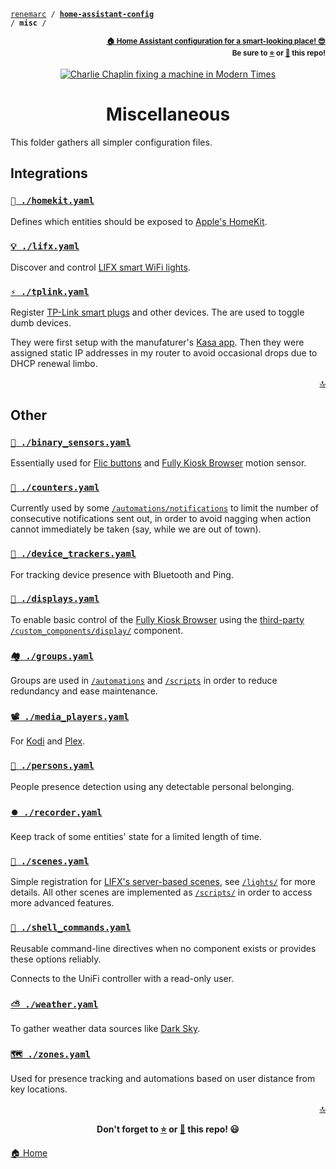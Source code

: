 <!-- Header -->
[link-profile]:https://github.com/renemarc
[link-repo]:https://github.com/renemarc/home-assistant-config

<a name="top"></a>
<code>[renemarc][link-profile] / **[home-assistant-config][link-repo]** / **misc** /</code>

<p align="right"><sub><strong><a href="https://github.com/renemarc/home-assistant-config">🏠 Home Assistant configuration for a smart-looking place! 😎</a><br>Be sure to <a href="#" title="star">⭐️</a> or <a href="#" title="fork">🔱</a> this repo!</strong></sub></p>

<!-- Hero -->
<figure>
    <div align="center">
        <a href="#miscellaneous" title="Miscellaneous
(Scene from the movie Modern Times)"><img src="https://media.giphy.com/media/VP5UwVic0l7W0/giphy.gif" alt="Charlie Chaplin fixing a machine in Modern Times"></a>
    </div>
</figure>

<h1 align="center">Miscellaneous</h1>

This folder gathers all simpler configuration files.

## Integrations

### [` ./homekit.yaml`](homekit.yaml)

Defines which entities should be exposed to [Apple's HomeKit](https://www.apple.com/ca/ios/home/).

### [`💡 ./lifx.yaml`](lifx.yaml)

Discover and control [LIFX smart WiFi lights](https://www.lifx.com/).

### [`⚡ ./tplink.yaml`](tplink.yaml)

Register [TP-Link smart plugs](https://www.tp-link.com/ca/home-networking/smart-plug/hs105/) and other devices. The are used to toggle dumb devices.

They were first setup with the manufaturer's [Kasa app](https://www.tp-link.com/us/home-networking/smart-home/kasa.html). Then they were assigned static IP addresses in my router to avoid occasional drops due to DHCP renewal limbo.

<p align="right"><a href="#top" title="Back to top">🔝</a></p>

## Other

### [`🔘 ./binary_sensors.yaml`](binary_sensors.yaml)

Essentially used for [Flic buttons](https://flic.io) and [Fully Kiosk Browser](https://www.ozerov.de/fully-kiosk-browser) motion sensor.

### [`🔢 ./counters.yaml`](counters.yaml)

Currently used by some [`/automations/notifications`](../automations/notifications) to limit the number of consecutive notifications sent out, in order to avoid nagging when action cannot immediately be taken (say, while we are out of town).

### [`📍 ./device_trackers.yaml`](device_trackers.yaml)

For tracking device presence with Bluetooth and Ping.

### [`🎦 ./displays.yaml`](displays.yaml)

To enable basic control of the [Fully Kiosk Browser](https://www.ozerov.de/fully-kiosk-browser) using the [third-party](https://github.com/daemondazz/homeassistant-displays) [`/custom_components/display/`](../custom_components/display) component.

### [`🏘️ ./groups.yaml`](groups.yaml)

Groups are used in [`/automations`](../automations) and [`/scripts`](../scripts) in order to reduce redundancy and ease maintenance.

### [`📽 ./media_players.yaml`](media_players.yaml)

For [Kodi](https://kodi.tv) and [Plex](https://www.plex.tv).

### [`👥 ./persons.yaml`](persons.yaml)

People presence detection using any detectable personal belonging.

### [`⏺️ ./recorder.yaml`](recorder.yaml)

Keep track of some entities' state for a limited length of time.

### [`🌈 ./scenes.yaml`](scenes.yaml)

Simple registration for [LIFX's server-based scenes](https://www.lifx.com/pages/themes-scenes), see [`/lights/`](../lights#lifx-smart-wi-fi-lights) for more details. All other scenes are implemented as [`/scripts/`](../scripts) in order to access more advanced features.

### [`🐚 ./shell_commands.yaml`](shell_commands.yaml)

Reusable command-line directives when no component exists or provides these options reliably.

Connects to the UniFi controller with a read-only user.

### [`⛅ ./weather.yaml`](weather.yaml)

To gather weather data sources like [Dark Sky](https://darksky.net/).

### [`🗺 ./zones.yaml`](zones.yaml)

Used for presence tracking and automations based on user distance from key locations.

<!-- Footer -->
<p align="right"><a href="#top" title="Back to top">🔝</a></p>

<p align="center"><strong>Don't forget to <a href="#" title="star">⭐️</a> or <a href="#" title="fork">🔱</a> this repo! 😃</strong></p>

[🏠 Home][link-repo]
